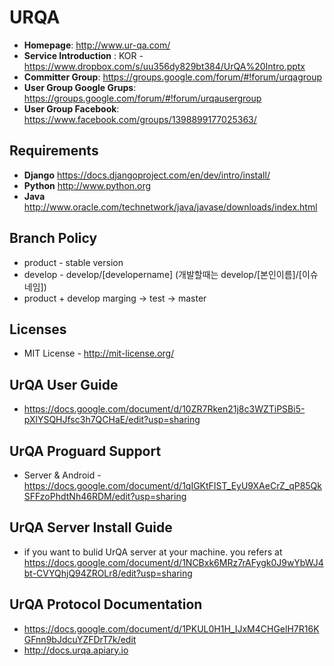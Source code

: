 # URQA
* **Homepage**: http://www.ur-qa.com/
* **Service Introduction** :  KOR - https://www.dropbox.com/s/uu356dy829bt384/UrQA%20Intro.pptx 
* **Committer Group**: https://groups.google.com/forum/#!forum/urqagroup  
* **User Group Google Grups**: https://groups.google.com/forum/#!forum/urqausergroup 
* **User Group Facebook**: https://www.facebook.com/groups/1398899177025363/
 
## Requirements
* **Django** https://docs.djangoproject.com/en/dev/intro/install/
* **Python** http://www.python.org
* **Java** http://www.oracle.com/technetwork/java/javase/downloads/index.html
 
## Branch Policy
* product - stable version 
* develop - develop/[developername]  (개발할때는 develop/[본인이름]/[이슈네임])
* product + develop marging -> test -> master 
 
## Licenses
 * MIT License - http://mit-license.org/
 
 
## UrQA User Guide
* https://docs.google.com/document/d/10ZR7Rken21j8c3WZTiPSBi5-pXlYSQHJfsc3h7QCHaE/edit?usp=sharing 
 
## UrQA Proguard Support
* Server & Android - https://docs.google.com/document/d/1qIGKtFIST_EyU9XAeCrZ_qP85QkSFFzoPhdtNh46RDM/edit?usp=sharing
 
## UrQA Server Install Guide
* if you want to bulid UrQA server at your machine. you refers at  https://docs.google.com/document/d/1NCBxk6MRz7rAFygk0J9wYbWJ4bt-CVYQhjQ94ZROLr8/edit?usp=sharing
 
## UrQA Protocol Documentation
* https://docs.google.com/document/d/1PKUL0H1H_IJxM4CHGelH7R16KGFnn9bJdcuYZFDrT7k/edit
* http://docs.urqa.apiary.io
